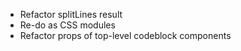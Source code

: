 - Refactor splitLines result
- Re-do as CSS modules
- Refactor props of top-level codeblock components
